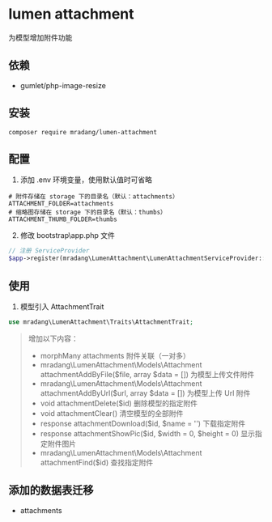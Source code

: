 # lumen attachment

为模型增加附件功能

## 依赖
- gumlet/php-image-resize

## 安装
```
composer require mradang/lumen-attachment
```

## 配置
1. 添加 .env 环境变量，使用默认值时可省略
```
# 附件存储在 storage 下的目录名（默认：attachments）
ATTACHMENT_FOLDER=attachments
# 缩略图存储在 storage 下的目录名（默认：thumbs）
ATTACHMENT_THUMB_FOLDER=thumbs
```

2. 修改 bootstrap\app.php 文件
```php
// 注册 ServiceProvider
$app->register(mradang\LumenAttachment\LumenAttachmentServiceProvider::class);
```

## 使用
1. 模型引入 AttachmentTrait
```php
use mradang\LumenAttachment\Traits\AttachmentTrait;
```
> 增加以下内容：
> - morphMany attachments 附件关联（一对多）
> - mradang\LumenAttachment\Models\Attachment attachmentAddByFile($file, array $data = []) 为模型上传文件附件
> - mradang\LumenAttachment\Models\Attachment attachmentAddByUrl($url, array $data = []) 为模型上传 Url 附件
> - void attachmentDelete($id) 删除模型的指定附件
> - void attachmentClear() 清空模型的全部附件
> - response attachmentDownload($id, $name = '') 下载指定附件
> - response attachmentShowPic($id, $width = 0, $height = 0) 显示指定附件图片
> - mradang\LumenAttachment\Models\Attachment attachmentFind($id) 查找指定附件

## 添加的数据表迁移
- attachments
